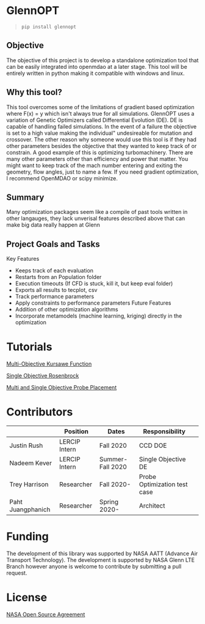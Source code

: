 # GlennOPT
> `pip install glennopt`

## Objective
The objective of this project is to develop a standalone optimization tool that can be easily integrated into openmdao at a later stage. 
This tool will be entirely written in python making it compatible with windows and linux. 

## Why this tool?
This tool overcomes some of the limitations of gradient based optimization where F(x) = y which isn't always true for all simulations. GlennOPT uses a variation of Genetic Optimizers called Differential Evolution (DE). DE is capable of handling failed simulations. In the event of a failure the objective is set to a high value making the individual" undesireable for mutation and crossover. The other reason why someone would use this tool is if they had other parameters besides the objective that they wanted to keep track of or constrain. A good example of this is optimizing turbomachinery. There are many other parameters other than efficiency and power that matter. You might want to keep track of the mach number entering and exiting the geometry, flow angles, just to name a few. If you need gradient optimization, I recommend OpenMDAO or scipy minimize. 

## Summary
Many optimization packages seem like a compile of past tools written in other langauges, they lack unverisal features described above that can make big data really happen at Glenn

## Project Goals and Tasks
Key Features
*  Keeps track of each evaluation
*  Restarts from an Population folder
*  Execution timeouts (If CFD is stuck, kill it, but keep eval folder)
*  Exports all results to tecplot, csv 
*  Track performance parameters
*  Apply constraints to performance parameters 
Future Features
*  Addition of other optimization algorithms
*  Incorporate metamodels (machine learning, kriging) directly in the optimization


# Tutorials
[Multi-Objective Kursawe Function](https://colab.research.google.com/github/nasa/GlennOPT/blob/main/test/kur/multi_objective_example.ipynb)

[Single Objective Rosenbrock](https://colab.research.google.com/github/nasa/GlennOPT/blob/main/test/Rosenbrock/RosenbrockExample.ipynb)

[Multi and Single Objective Probe Placement](https://colab.research.google.com/github/nasa/GlennOPT/blob/main/test/ProbePlacement_multi/ProbePlacementExample.ipynb)

# Contributors 
|                   | Position      | Dates            | Responsibility                      |   |
|-------------------|---------------|------------------|-------------------------------------|---|
| Justin Rush       | LERCIP Intern | Fall 2020        | CCD DOE                             |   |
| Nadeem Kever      | LERCIP Intern | Summer-Fall 2020 | Single Objective DE                 |   |
| Trey Harrison     | Researcher    | Fall 2020-       | Probe Optimization test case        |   |
| Paht Juangphanich | Researcher    | Spring 2020-     | Architect                           |   |

# Funding
The development of this library was supported by NASA AATT (Advance Air Transport Technology). The development is supported by NASA Glenn LTE Branch however anyone is welcome to contribute by submitting a pull request. 

# License
[NASA Open Source Agreement](https://opensource.org/licenses/NASA-1.3)
